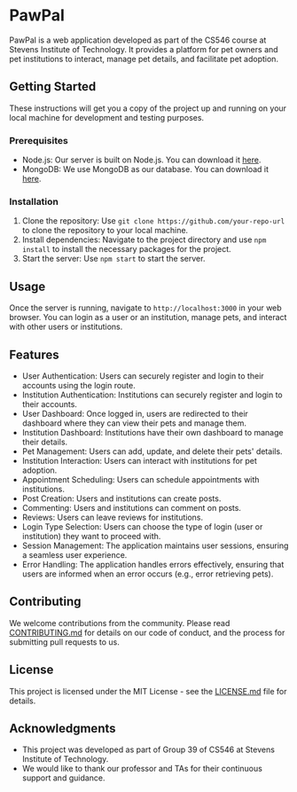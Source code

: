 # PawPal

PawPal is a web application developed as part of the CS546 course at Stevens Institute of Technology. It provides a platform for pet owners and pet institutions to interact, manage pet details, and facilitate pet adoption.

## Getting Started

These instructions will get you a copy of the project up and running on your local machine for development and testing purposes.

### Prerequisites

- Node.js: Our server is built on Node.js. You can download it [here](https://nodejs.org/en/download/).
- MongoDB: We use MongoDB as our database. You can download it [here](https://www.mongodb.com/try/download/community).

### Installation

1. Clone the repository: Use `git clone https://github.com/your-repo-url` to clone the repository to your local machine.
2. Install dependencies: Navigate to the project directory and use `npm install` to install the necessary packages for the project.
3. Start the server: Use `npm start` to start the server.

## Usage

Once the server is running, navigate to `http://localhost:3000` in your web browser. You can login as a user or an institution, manage pets, and interact with other users or institutions.

## Features

- User Authentication: Users can securely register and login to their accounts using the login route.
- Institution Authentication: Institutions can securely register and login to their accounts.
- User Dashboard: Once logged in, users are redirected to their dashboard where they can view their pets and manage them.
- Institution Dashboard: Institutions have their own dashboard to manage their details.
- Pet Management: Users can add, update, and delete their pets' details.
- Institution Interaction: Users can interact with institutions for pet adoption.
- Appointment Scheduling: Users can schedule appointments with institutions.
- Post Creation: Users and institutions can create posts.
- Commenting: Users and institutions can comment on posts.
- Reviews: Users can leave reviews for institutions.
- Login Type Selection: Users can choose the type of login (user or institution) they want to proceed with.
- Session Management: The application maintains user sessions, ensuring a seamless user experience.
- Error Handling: The application handles errors effectively, ensuring that users are informed when an error occurs (e.g., error retrieving pets).

## Contributing

We welcome contributions from the community. Please read [CONTRIBUTING.md](CONTRIBUTING.md) for details on our code of conduct, and the process for submitting pull requests to us.

## License

This project is licensed under the MIT License - see the [LICENSE.md](LICENSE.md) file for details.

## Acknowledgments

- This project was developed as part of Group 39 of CS546 at Stevens Institute of Technology.
- We would like to thank our professor and TAs for their continuous support and guidance.
